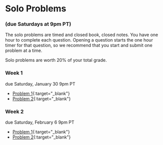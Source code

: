 # Solo Problems
### (due Saturdays at 9pm PT)

The solo problems are timed and closed book, closed notes. You have one hour to complete each question. Opening a question starts the one hour timer for that question, so we recommend that you start and submit one problem at a time. 

Solo problems are worth 20% of your total grade. 


### Week 1

due Saturday, January 30 9pm PT
 
+ [Problem 1](){:target="_blank"} 
+ [Problem 2](){:target="_blank"} 
 
<!---  [Solutions](){:target="_blank"} --->
 
 
### Week 2

due Saturday, February 6 9pm PT

+ [Problem 1](){:target="_blank"} 
+ [Problem 2](){:target="_blank"} 

<!---  [Solutions](){:target="_blank"} --->
 
